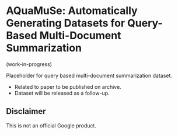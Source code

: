 # AQuaMuSe: Automatically Generating Datasets for Query-Based Multi-Document Summarization

(work-in-progress)

Placeholder for query based multi-document summarization dataset.

* Related to paper to be published on archive.
* Dataset will be released as a follow-up.

## Disclaimer

This is not an official Google product.

